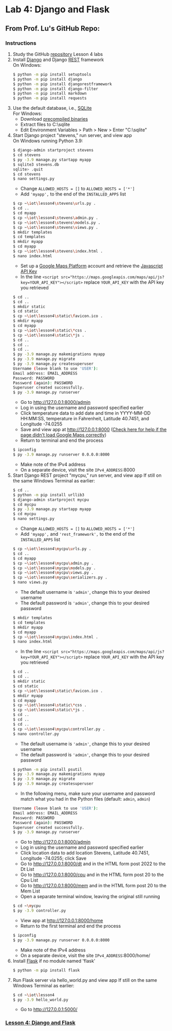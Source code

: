 # Lab 4: Django and Flask
## From Prof. Lu's GitHub Repo:
### Instructions
1. Study the GitHub [repository](https://github.com/kevinwlu/iot) Lesson 4 labs
2. Install [Django](https://en.wikipedia.org/wiki/Django_(web_framework)) and Django [REST](https://en.wikipedia.org/wiki/Representational_state_transfer) framework  
   On Windows:
   ```sh
   $ python -m pip install setuptools
   $ python -m pip install django
   $ python -m pip install djangorestframework
   $ python -m pip install django-filter
   $ python -m pip install markdown
   $ python -m pip install requests
   ```
3. Use the default database, i.e., [SQLite](https://en.wikipedia.org/wiki/SQLite)  
   For Windows:
   - Download [precompiled binaries](sqlite-tools-win32-x86-3410200.zip)
   - Extract files to C:\sqlite
   - Edit Environment Variables > Path > New > Enter "C:\sqlite"
4. Start Django project "stevens," run server, and view app  
   On Windows running Python 3.9:
   ```sh
   $ django-admin startproject stevens
   $ cd stevens
   $ py -3.9 manage.py startapp myapp
   $ sqlite3 stevens.db
   sqlite> .quit
   $ cd stevens
   $ nano settings.py
   ```
   - Change `ALLOWED_HOSTS = []` to `ALLOWED_HOSTS = ['*']`
   - Add `'myapp',` to the end of the `INSTALLED_APPS` list
   ```sh
   $ cp ~\iot\lesson4\stevens\urls.py .
   $ cd ..
   $ cd myapp
   $ cp ~\iot\lesson4\stevens\admin.py .
   $ cp ~\iot\lesson4\stevens\models.py .
   $ cp ~\iot\lesson4\stevens\views.py .
   $ mkdir templates
   $ cd templates
   $ mkdir myapp
   $ cd myapp
   $ cp ~\iot\lesson4\stevens\index.html .
   $ nano index.html
   ```
   - Set up a [Google Maps Platform](https://cloud.google.com/maps-platform) account and retrieve the [Javascript API Key](https://developers.google.com/maps/documentation/javascript/get-api-key) 
   <!--AIzaSyDOJzFwPTqL7-rkr8cStANlb4cgyBBknvg-->
   - In the line `<script src="https://maps.googleapis.com/maps/api/js?key=YOUR_API_KEY"></script>` replace `YOUR_API_KEY` with the API key you retrieved
   ```sh
   $ cd ..
   $ cd ..
   $ mkdir static
   $ cd static
   $ cp ~\iot\lesson4\static\favicon.ico .
   $ mkdir myapp
   $ cd myapp
   $ cp ~\iot\lesson4\static\*css .
   $ cp ~\iot\lesson4\static\*js .
   $ cd ..
   $ cd ..
   $ cd ..
   $ py -3.9 manage.py makemigrations myapp
   $ py -3.9 manage.py migrate
   $ py -3.9 manage.py createsuperuser
   Username (leave blank to use 'USER'):
   Email address: EMAIL_ADDRESS
   Password: PASSWORD
   Password (again): PASSWORD
   Superuser created successfully.
   $ py -3.9 manage.py runserver
   ```
   - Go to http://127.0.0.1:8000/admin
   - Log in using the username and password specified earlier
   - Click temperature data to add date and time in YYYY-MM-DD HH:MM:SS, temperature in Fahrenheit, Latitude 40.7451, and Longitude -74.0255
   - Save and view app at http://127.0.0.1:8000 ([Check here for help if the page didn't load Google Maps correctly](https://churchthemes.com/page-didnt-load-google-maps-correctly))
   - Return to terminal and end the process
   ```sh
   $ ipconfig
   $ py -3.9 manage.py runserver 0.0.0.0:8000
   ```
   - Make note of the IPv4 address
   - On a separate device, visit the site `IPv4_ADDRESS`:8000
5. Start Django REST project "mycpu," run server, and view app
   If still on the same Windows Terminal as earlier:
   ```sh
   $ cd ..
   $ python -m pip install urllib3
   $ django-admin startproject mycpu
   $ cd mycpu
   $ py -3.9 manage.py startapp myapp
   $ cd mycpu
   $ nano settings.py
   ```
   - Change `ALLOWED_HOSTS = []` to `ALLOWED_HOSTS = ['*']`
   - Add `'myapp',` and `'rest_framework',` to the end of the `INSTALLED_APPS` list
   ```sh
   $ cp ~\iot\lesson4\mycpu\urls.py .
   $ cd ..
   $ cd myapp
   $ cp ~\iot\lesson4\mycpu\admin.py .
   $ cp ~\iot\lesson4\mycpu\models.py .
   $ cp ~\iot\lesson4\mycpu\views.py .
   $ cp ~\iot\lesson4\mycpu\serializers.py .
   $ nano views.py
   ```
   - The default username is `'admin'`, change this to your desired username
   - The default password is `'admin'`, change this to your desired password
   ```sh
   $ mkdir templates
   $ cd templates
   $ mkdir myapp
   $ cd myapp
   $ cp ~\iot\lesson4\mycpu\index.html .
   $ nano index.html
   ```
   <!--AIzaSyDOJzFwPTqL7-rkr8cStANlb4cgyBBknvg-->
   - In the line `<script src="https://maps.googleapis.com/maps/api/js?key=YOUR_API_KEY"></script>` replace `YOUR_API_KEY` with the API key you retrieved
   ```sh
   $ cd ..
   $ cd ..
   $ mkdir static
   $ cd static
   $ cp ~\iot\lesson4\static\favicon.ico .
   $ mkdir myapp
   $ cd myapp
   $ cp ~\iot\lesson4\static\*css .
   $ cp ~\iot\lesson4\static\*js .
   $ cd ..
   $ cd ..
   $ cd ..
   $ cp ~\iot\lesson4\mycpu\controller.py .
   $ nano controller.py
   ```
   - The default username is `'admin'`, change this to your desired username
   - The default password is `'admin'`, change this to your desired password
   ```sh
   $ python -m pip install psutil
   $ py -3.9 manage.py makemigrations myapp
   $ py -3.9 manage.py migrate
   $ py -3.9 manage.py createsuperuser
   ```
   - In the following menu, make sure your username and password match what you had in the Python files (default: `admin`, `admin`)
   ```sh
   Username (leave blank to use 'USER'):
   Email address: EMAIL_ADDRESS
   Password: PASSWORD
   Password (again): PASSWORD
   Superuser created successfully.
   $ py -3.9 manage.py runserver
   ```
   - Go to http://127.0.0.1:8000/admin
   - Log in using the username and password specified earlier
   - Click location data to add location Stevens, Latitude 40.7451, Longitude -74.0255; click Save
   - Go to http://127.0.0.1:8000/dt and in the HTML form post 2022 to the Dt List
   - Go to http://127.0.0.1:8000/cpu and in the HTML form post 20 to the Cpu List
   - Go to http://127.0.0.1:8000/mem and in the HTML form post 20 to the Mem List
   - Open a separate terminal window, leaving the original still running
   ```sh
   $ cd ~\mycpu
   $ py -3.9 controller.py
   ```
   - View app at http://127.0.0.1:8000/home
   - Return to the first terminal and end the process
   ```sh
   $ ipconfig
   $ py -3.9 manage.py runserver 0.0.0.0:8000
   ```
   - Make note of the IPv4 address
   - On a separate device, visit the site `IPv4_ADDRESS`:8000/home/
6. Install [Flask](https://en.wikipedia.org/wiki/Flask_(web_framework)) if no module named 'flask'
   ```sh
   $ python -m pip install flask
   ```
7. Run Flask server via hello_world.py and view app
   If still on the same Windows Terminal as earlier:
   ```sh
   $ cd ~\iot\lesson4
   $ py -3.9 hello_world.py
   ```
   - Go to http://127.0.0.1:5000/
### [Lesson 4: Django and Flask](lesson4/README.md)
